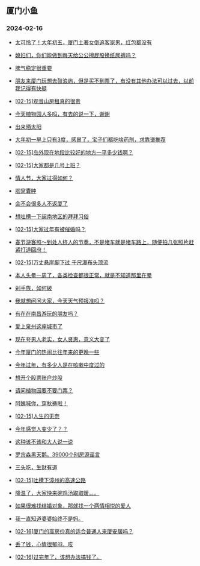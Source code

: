 ## 厦门小鱼 
### 2024-02-16

+ [太可怜了！大年初五，厦门土著女倒追客家男，红包都没有](http://bbs.xmfish.com/read-htm-tid-18146077.html)

+ [媳妇们，你们能做到每天给公公擦屁股换纸尿裤吗？](http://bbs.xmfish.com/read-htm-tid-18146067.html)

+ [脾气稳定很重要](http://bbs.xmfish.com/read-htm-tid-18146083.html)

+ [朋友来厦门玩想去鼓浪屿，但是买不到票了，有没有其他办法可以过去，以前我记得有快艇](http://bbs.xmfish.com/read-htm-tid-18146118.html)

+ [[02-15]观音山房租真的很贵](http://bbs.xmfish.com/read-htm-tid-18146145.html)

+ [今天植物园人多吗，有去的说一下，谢谢](http://bbs.xmfish.com/read-htm-tid-18146066.html)

+ [出来晒太阳](http://bbs.xmfish.com/read-htm-tid-18146130.html)

+ [大年初一早上只有3度，感冒了，宝子们都吃啥药剂，求靠谱推荐](http://bbs.xmfish.com/read-htm-tid-18146106.html)

+ [[02-15]岛外现在地段比较好的地方一平多少钱啊？](http://bbs.xmfish.com/read-htm-tid-18146147.html)

+ [[02-15]大家都是几号上班？](http://bbs.xmfish.com/read-htm-tid-18146091.html)

+ [情人节，大家过得如何？](http://bbs.xmfish.com/read-htm-tid-18146069.html)

+ [腘窝囊肿](http://bbs.xmfish.com/read-htm-tid-18146128.html)

+ [会不会很多人不返厦了](http://bbs.xmfish.com/read-htm-tid-18146257.html)

+ [想吐槽一下闽南地区的拜拜习俗](http://bbs.xmfish.com/read-htm-tid-18146250.html)

+ [[02-15]大家过年有被催婚吗？](http://bbs.xmfish.com/read-htm-tid-18146234.html)

+ [春节游客照～到处人挤人的节奏，不是堵车就是堵车路上，随便拍几张照片赶紧打道回府！](http://bbs.xmfish.com/read-htm-tid-18146170.html)

+ [[02-15]万丈悬崖脚下过 千尺瀑布头顶流](http://bbs.xmfish.com/read-htm-tid-18146185.html)

+ [本人头晕一周了，各类检查都很正常，就是不知道那里在晕](http://bbs.xmfish.com/read-htm-tid-18146248.html)

+ [剁手族，如何破](http://bbs.xmfish.com/read-htm-tid-18146236.html)

+ [我就想问问大家，今天天气预报准吗？](http://bbs.xmfish.com/read-htm-tid-18146273.html)

+ [有在在南昌游玩的朋友吗？](http://bbs.xmfish.com/read-htm-tid-18146217.html)

+ [爱上泉州这座城市了](http://bbs.xmfish.com/read-htm-tid-18146274.html)

+ [现在夸男人老实，女人贤惠，意义大变了](http://bbs.xmfish.com/read-htm-tid-18146238.html)

+ [今年厦门的热闹比往年来的更晚一些](http://bbs.xmfish.com/read-htm-tid-18146292.html)

+ [今年过年，有多少人是在咳嗽中度过的](http://bbs.xmfish.com/read-htm-tid-18146289.html)

+ [想开个股票账户炒股](http://bbs.xmfish.com/read-htm-tid-18146284.html)

+ [请问植物园要不要门票？](http://bbs.xmfish.com/read-htm-tid-18146281.html)

+ [阿姨喊你，穿秋裤啦！](http://bbs.xmfish.com/read-htm-tid-18146317.html)

+ [[02-15]人生的无奈](http://bbs.xmfish.com/read-htm-tid-18146316.html)

+ [今年感觉人变少了？？](http://bbs.xmfish.com/read-htm-tid-18146290.html)

+ [这种该不该和大人说一说](http://bbs.xmfish.com/read-htm-tid-18146347.html)

+ [罗宾森黑天鹅。39000个别房源谣言](http://bbs.xmfish.com/read-htm-tid-18146389.html)

+ [三头吃，生财有道](http://bbs.xmfish.com/read-htm-tid-18146417.html)

+ [[02-15]吐槽下漳州的高速公路](http://bbs.xmfish.com/read-htm-tid-18146308.html)

+ [降温了，大家快来碗鸡汤取取暖。。。](http://bbs.xmfish.com/read-htm-tid-18146351.html)

+ [如果很难找结婚对象，那就找一个两情相悦的爱人](http://bbs.xmfish.com/read-htm-tid-18146299.html)

+ [我一直知道婆婆始终不是妈。](http://bbs.xmfish.com/read-htm-tid-18146424.html)

+ [[02-16]厦门的高房价真的适合普通人来厦安居吗？](http://bbs.xmfish.com/read-htm-tid-18146419.html)

+ [丢了钱，心情很郁闷，哎](http://bbs.xmfish.com/read-htm-tid-18146443.html)

+ [[02-16]过完年了，该想办法搞钱了。](http://bbs.xmfish.com/read-htm-tid-18146418.html)

